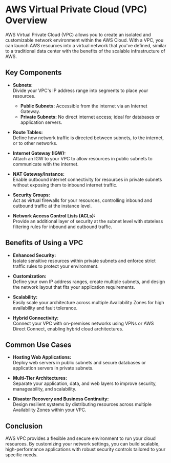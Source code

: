 # AWS Virtual Private Cloud (VPC) Overview

AWS Virtual Private Cloud (VPC) allows you to create an isolated and customizable network environment within the AWS Cloud. With a VPC, you can launch AWS resources into a virtual network that you've defined, similar to a traditional data center with the benefits of the scalable infrastructure of AWS.

## Key Components

- **Subnets:**  
  Divide your VPC's IP address range into segments to place your resources.  
  - **Public Subnets:** Accessible from the internet via an Internet Gateway.  
  - **Private Subnets:** No direct internet access; ideal for databases or application servers.

- **Route Tables:**  
  Define how network traffic is directed between subnets, to the internet, or to other networks.

- **Internet Gateway (IGW):**  
  Attach an IGW to your VPC to allow resources in public subnets to communicate with the internet.

- **NAT Gateway/Instance:**  
  Enable outbound internet connectivity for resources in private subnets without exposing them to inbound internet traffic.

- **Security Groups:**  
  Act as virtual firewalls for your resources, controlling inbound and outbound traffic at the instance level.

- **Network Access Control Lists (ACLs):**  
  Provide an additional layer of security at the subnet level with stateless filtering rules for inbound and outbound traffic.

## Benefits of Using a VPC

- **Enhanced Security:**  
  Isolate sensitive resources within private subnets and enforce strict traffic rules to protect your environment.

- **Customization:**  
  Define your own IP address ranges, create multiple subnets, and design the network layout that fits your application requirements.

- **Scalability:**  
  Easily scale your architecture across multiple Availability Zones for high availability and fault tolerance.

- **Hybrid Connectivity:**  
  Connect your VPC with on-premises networks using VPNs or AWS Direct Connect, enabling hybrid cloud architectures.

## Common Use Cases

- **Hosting Web Applications:**  
  Deploy web servers in public subnets and secure databases or application servers in private subnets.

- **Multi-Tier Architectures:**  
  Separate your application, data, and web layers to improve security, manageability, and scalability.

- **Disaster Recovery and Business Continuity:**  
  Design resilient systems by distributing resources across multiple Availability Zones within your VPC.

## Conclusion

AWS VPC provides a flexible and secure environment to run your cloud resources. By customizing your network settings, you can build scalable, high-performance applications with robust security controls tailored to your specific needs.
